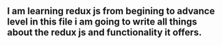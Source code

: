 ## I am learning redux js from begining to advance level in this file i am going to write all things about the redux js and functionality it offers.
